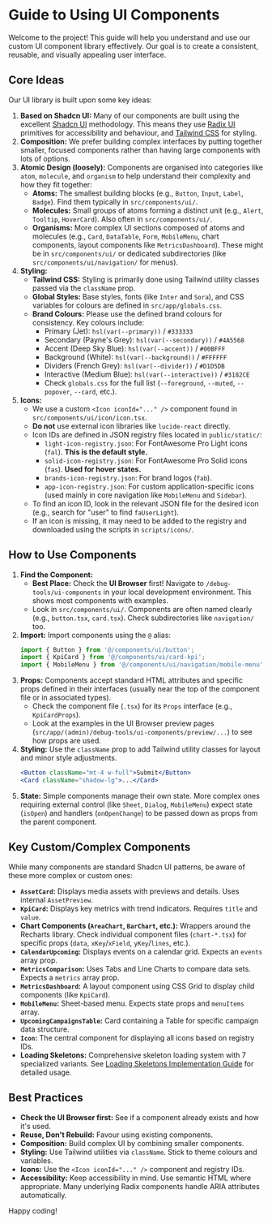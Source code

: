 # Guide to Using UI Components

Welcome to the project! This guide will help you understand and use our custom UI component library effectively. Our goal is to create a consistent, reusable, and visually appealing user interface.

## Core Ideas

Our UI library is built upon some key ideas:

1.  **Based on Shadcn UI:** Many of our components are built using the excellent [Shadcn UI](https://ui.shadcn.com/) methodology. This means they use [Radix UI](https://www.radix-ui.com/) primitives for accessibility and behaviour, and [Tailwind CSS](https://tailwindcss.com/) for styling.
2.  **Composition:** We prefer building complex interfaces by putting together smaller, focused components rather than having large components with lots of options.
3.  **Atomic Design (loosely):** Components are organised into categories like `atom`, `molecule`, and `organism` to help understand their complexity and how they fit together:
    - **Atoms:** The smallest building blocks (e.g., `Button`, `Input`, `Label`, `Badge`). Find them typically in `src/components/ui/`.
    - **Molecules:** Small groups of atoms forming a distinct unit (e.g., `Alert`, `Tooltip`, `HoverCard`). Also often in `src/components/ui/`.
    - **Organisms:** More complex UI sections composed of atoms and molecules (e.g., `Card`, `DataTable`, `Form`, `MobileMenu`, chart components, layout components like `MetricsDashboard`). These might be in `src/components/ui/` or dedicated subdirectories (like `src/components/ui/navigation/` for menus).
4.  **Styling:**
    - **Tailwind CSS:** Styling is primarily done using Tailwind utility classes passed via the `className` prop.
    - **Global Styles:** Base styles, fonts (like `Inter` and `Sora`), and CSS variables for colours are defined in `src/app/globals.css`.
    - **Brand Colours:** Please use the defined brand colours for consistency. Key colours include:
      - Primary (Jet): `hsl(var(--primary))` / `#333333`
      - Secondary (Payne's Grey): `hsl(var(--secondary))` / `#4A5568`
      - Accent (Deep Sky Blue): `hsl(var(--accent))` / `#00BFFF`
      - Background (White): `hsl(var(--background))` / `#FFFFFF`
      - Dividers (French Grey): `hsl(var(--divider))` / `#D1D5DB`
      - Interactive (Medium Blue): `hsl(var(--interactive))` / `#3182CE`
      - Check `globals.css` for the full list (`--foreground`, `--muted`, `--popover`, `--card`, etc.).
5.  **Icons:**
    - We use a custom `<Icon iconId="..." />` component found in `src/components/ui/icon/icon.tsx`.
    - **Do not** use external icon libraries like `lucide-react` directly.
    - Icon IDs are defined in JSON registry files located in `public/static/`:
      - `light-icon-registry.json`: For FontAwesome Pro Light icons (`fal`). **This is the default style.**
      - `solid-icon-registry.json`: For FontAwesome Pro Solid icons (`fas`). **Used for hover states.**
      - `brands-icon-registry.json`: For brand logos (`fab`).
      - `app-icon-registry.json`: For custom application-specific icons (used mainly in core navigation like `MobileMenu` and `Sidebar`).
    - To find an icon ID, look in the relevant JSON file for the desired icon (e.g., search for "user" to find `faUserLight`).
    - If an icon is missing, it may need to be added to the registry and downloaded using the scripts in `scripts/icons/`.

## How to Use Components

1.  **Find the Component:**
    - **Best Place:** Check the **UI Browser** first! Navigate to `/debug-tools/ui-components` in your local development environment. This shows most components with examples.
    - Look in `src/components/ui/`. Components are often named clearly (e.g., `button.tsx`, `card.tsx`). Check subdirectories like `navigation/` too.
2.  **Import:** Import components using the `@` alias:
    ```typescript
    import { Button } from '@/components/ui/button';
    import { KpiCard } from '@/components/ui/card-kpi';
    import { MobileMenu } from '@/components/ui/navigation/mobile-menu';
    ```
3.  **Props:** Components accept standard HTML attributes and specific props defined in their interfaces (usually near the top of the component file or in associated types).
    - Check the component file (`.tsx`) for its `Props` interface (e.g., `KpiCardProps`).
    - Look at the examples in the UI Browser preview pages (`src/app/(admin)/debug-tools/ui-components/preview/...`) to see how props are used.
4.  **Styling:** Use the `className` prop to add Tailwind utility classes for layout and minor style adjustments.
    ```jsx
    <Button className="mt-4 w-full">Submit</Button>
    <Card className="shadow-lg">...</Card>
    ```
5.  **State:** Simple components manage their own state. More complex ones requiring external control (like `Sheet`, `Dialog`, `MobileMenu`) expect state (`isOpen`) and handlers (`onOpenChange`) to be passed down as props from the parent component.

## Key Custom/Complex Components

While many components are standard Shadcn UI patterns, be aware of these more complex or custom ones:

- **`AssetCard`:** Displays media assets with previews and details. Uses internal `AssetPreview`.
- **`KpiCard`:** Displays key metrics with trend indicators. Requires `title` and `value`.
- **Chart Components (`AreaChart`, `BarChart`, etc.):** Wrappers around the Recharts library. Check individual component files (`chart-*.tsx`) for specific props (`data`, `xKey`/`xField`, `yKey`/`lines`, etc.).
- **`CalendarUpcoming`:** Displays events on a calendar grid. Expects an `events` array prop.
- **`MetricsComparison`:** Uses Tabs and Line Charts to compare data sets. Expects a `metrics` array prop.
- **`MetricsDashboard`:** A layout component using CSS Grid to display child components (like `KpiCard`).
- **`MobileMenu`:** Sheet-based menu. Expects state props and `menuItems` array.
- **`UpcomingCampaignsTable`:** Card containing a Table for specific campaign data structure.
- **`Icon`:** The central component for displaying all icons based on registry IDs.
- **Loading Skeletons:** Comprehensive skeleton loading system with 7 specialized variants. See [Loading Skeletons Implementation Guide](./implementation/loading-skeletons.md) for detailed usage.

## Best Practices

- **Check the UI Browser first:** See if a component already exists and how it's used.
- **Reuse, Don't Rebuild:** Favour using existing components.
- **Composition:** Build complex UI by combining smaller components.
- **Styling:** Use Tailwind utilities via `className`. Stick to theme colours and variables.
- **Icons:** Use the `<Icon iconId="..." />` component and registry IDs.
- **Accessibility:** Keep accessibility in mind. Use semantic HTML where appropriate. Many underlying Radix components handle ARIA attributes automatically.

Happy coding!
